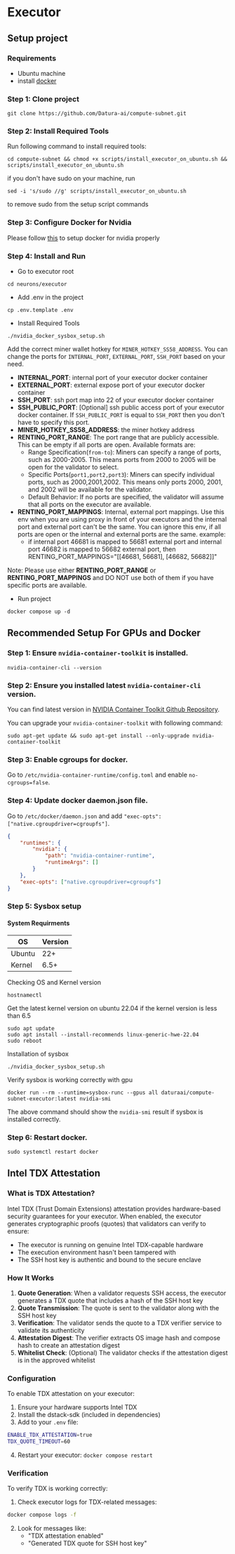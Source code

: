 # Executor

## Setup project
### Requirements
* Ubuntu machine
* install [docker](https://docs.docker.com/engine/install/ubuntu/)


### Step 1: Clone project

```
git clone https://github.com/Datura-ai/compute-subnet.git
```

### Step 2: Install Required Tools

Run following command to install required tools: 
```shell
cd compute-subnet && chmod +x scripts/install_executor_on_ubuntu.sh && scripts/install_executor_on_ubuntu.sh
```

if you don't have sudo on your machine, run
```shell
sed -i 's/sudo //g' scripts/install_executor_on_ubuntu.sh
```
to remove sudo from the setup script commands

### Step 3: Configure Docker for Nvidia

Please follow [this](https://stackoverflow.com/questions/72932940/failed-to-initialize-nvml-unknown-error-in-docker-after-few-hours) to setup docker for nvidia properly 


### Step 4: Install and Run

* Go to executor root
```shell
cd neurons/executor
```

* Add .env in the project
```shell
cp .env.template .env
```

* Install Required Tools 
```shell
./nvidia_docker_sysbox_setup.sh
```

Add the correct miner wallet hotkey for `MINER_HOTKEY_SS58_ADDRESS`.
You can change the ports for `INTERNAL_PORT`, `EXTERNAL_PORT`, `SSH_PORT` based on your need.

- **INTERNAL_PORT**: internal port of your executor docker container
- **EXTERNAL_PORT**: external expose port of your executor docker container
- **SSH_PORT**: ssh port map into 22 of your executor docker container
- **SSH_PUBLIC_PORT**: [Optional] ssh public access port of your executor docker container. If `SSH_PUBLIC_PORT` is equal to `SSH_PORT` then you don't have to specify this port.
- **MINER_HOTKEY_SS58_ADDRESS**: the miner hotkey address
- **RENTING_PORT_RANGE**: The port range that are publicly accessible. This can be empty if all ports are open. Available formats are: 
  - Range Specification(`from-to`): Miners can specify a range of ports, such as 2000-2005. This means ports from 2000 to 2005 will be open for the validator to select.
  - Specific Ports(`port1,port2,port3`): Miners can specify individual ports, such as 2000,2001,2002. This means only ports 2000, 2001, and 2002 will be available for the validator.
  - Default Behavior: If no ports are specified, the validator will assume that all ports on the executor are available.
- **RENTING_PORT_MAPPINGS**: Internal, external port mappings. Use this env when you are using proxy in front of your executors and the internal port and external port can't be the same. You can ignore this env, if all ports are open or the internal and external ports are the same. example:
  - if internal port 46681 is mapped to 56681 external port and internal port 46682 is mapped to 56682 external port, then RENTING_PORT_MAPPINGS="[[46681, 56681], [46682, 56682]]"

Note: Please use either **RENTING_PORT_RANGE** or **RENTING_PORT_MAPPINGS** and DO NOT use both of them if you have specific ports are available.


* Run project
```shell
docker compose up -d
```

## Recommended Setup For GPUs and Docker

### Step 1: Ensure `nvidia-container-toolkit` is installed. 

```shell
nvidia-container-cli --version
```

### Step 2: Ensure you installed latest `nvidia-container-cli` version. 
You can find latest version in [NVIDIA Container Toolkit Github Repository](https://github.com/NVIDIA/libnvidia-container). 

You can upgrade your `nvidia-container-toolkit` with following command:

```shell
sudo apt-get update && sudo apt-get install --only-upgrade nvidia-container-toolkit
```

### Step 3: Enable cgroups for docker. 

Go to `/etc/nvidia-container-runtime/config.toml` and enable `no-cgroups=false`. 

### Step 4: Update docker daemon.json file. 

Go to `/etc/docker/daemon.json` and add `"exec-opts": ["native.cgroupdriver=cgroupfs"]`. 

```json
{
    "runtimes": {
        "nvidia": {
            "path": "nvidia-container-runtime",
            "runtimeArgs": []
        }
    },
    "exec-opts": ["native.cgroupdriver=cgroupfs"]
}
```

### Step 5: Sysbox setup

#### System Requirments
| OS          | Version |
|-------------|---------|
| Ubuntu      | 22+     |
| Kernel      | 6.5+    |

Checking OS and Kernel version
```shell
hostnamectl
```

Get the latest kernel version on ubuntu 22.04 if the kernel version is less than 6.5
```shell
sudo apt update
sudo apt install --install-recommends linux-generic-hwe-22.04
sudo reboot
```

Installation of sysbox
```shell
./nvidia_docker_sysbox_setup.sh
```

Verify sysbox is working correctly with gpu
```shell
docker run --rm --runtime=sysbox-runc --gpus all daturaai/compute-subnet-executor:latest nvidia-smi
```

The above command should show the `nvidia-smi` result if sysbox is installed correctly.


### Step 6: Restart docker. 

```shell
sudo systemctl restart docker
```

## Intel TDX Attestation

### What is TDX Attestation?

Intel TDX (Trust Domain Extensions) attestation provides hardware-based security guarantees for your executor. When enabled, the executor generates cryptographic proofs (quotes) that validators can verify to ensure:

- The executor is running on genuine Intel TDX-capable hardware
- The execution environment hasn't been tampered with
- The SSH host key is authentic and bound to the secure enclave

### How It Works

1. **Quote Generation**: When a validator requests SSH access, the executor generates a TDX quote that includes a hash of the SSH host key
2. **Quote Transmission**: The quote is sent to the validator along with the SSH host key
3. **Verification**: The validator sends the quote to a TDX verifier service to validate its authenticity
4. **Attestation Digest**: The verifier extracts OS image hash and compose hash to create an attestation digest
5. **Whitelist Check**: (Optional) The validator checks if the attestation digest is in the approved whitelist

### Configuration

To enable TDX attestation on your executor:

1. Ensure your hardware supports Intel TDX
2. Install the dstack-sdk (included in dependencies)
3. Add to your `.env` file:
```bash
ENABLE_TDX_ATTESTATION=true
TDX_QUOTE_TIMEOUT=60
```
4. Restart your executor: `docker compose restart`

### Verification

To verify TDX is working correctly:

1. Check executor logs for TDX-related messages:
```bash
docker compose logs -f
```

2. Look for messages like:
   - "TDX attestation enabled"
   - "Generated TDX quote for SSH host key"
